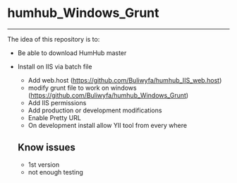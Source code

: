 # humhub_Windows_Grunt
----------------------

The idea of this repository is to:
- Be able to download HumHub master
- Install on IIS via batch file
  - Add web.host (https://github.com/Buliwyfa/humhub_IIS_web.host)
  - modify grunt file to work on windows (https://github.com/Buliwyfa/humhub_Windows_Grunt)
  - Add IIS permissions
  - Add production or development modifications
  - Enable Pretty URL
  - On development install allow YII tool from every where
  
  
  Know issues
  -----------
  - 1st version
  - not enough testing


